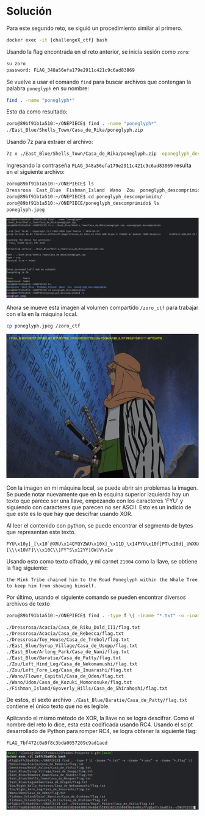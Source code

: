# Solución

Para este segundo reto, se siguió un procedimiento similar al primero.

```bash
docker exec -it {challengeX_ctf} bash
```

Usando la flag encontrada en el reto anterior, se inicia sesión como `zoro`:

```bash
su zoro
password: FLAG_348a56efa179e2911c421c9c6ad83869
```

Se vuelve a usar el comando `find` para buscar archivos que contengan la palabra `poneglyph` en su nombre:

```bash
find . -name "poneglyph*"
```

Esto da como resultado:

```bash
zoro@89bf91b1a510:~/ONEPIECE$ find . -name "poneglyph*"
./East_Blue/Shells_Town/Casa_de_Rika/poneglyph.zip
```

Usando 7z para extraer el archivo:
```bash
7z x ./East_Blue/Shells_Town/Casa_de_Rika/poneglyph.zip -oponeglyph_descomprimido
```

Ingresando la contraseña `FLAG_348a56efa179e2911c421c9c6ad83869` resulta en el siguiente archivo:

```bash
zoro@89bf91b1a510:~/ONEPIECE$ ls
Dressrosa  East_Blue  Fishman_Island  Wano  Zou  poneglyph_descomprimido
zoro@89bf91b1a510:~/ONEPIECE$ cd poneglyph_descomprimido/
zoro@89bf91b1a510:~/ONEPIECE/poneglyph_descomprimido$ ls
poneglyph.jpeg
```

![Screenshot](https://github.com/markalbrand56/Cifrados-Proyecto-1/blob/main/media/zoro_1.png)

Ahora se mueve esta imagen al volumen compartido `/zoro_ctf` para trabajar con ella en la máquina local.

```bash
cp poneglyph.jpeg /zoro_ctf
```

![poneglyph.jpeg](https://github.com/markalbrand56/Cifrados-Proyecto-1/blob/main/challenges_volumes/zoro_ctf/poneglyph.jpeg)

Con la imagen en mi máquina local, se puede abrir sin problemas la imagen. Se puede notar nuevamente que en la esquina superior
izquierda hay un texto que parece ser una llave, empezando con los caracteres 'FYU' y siguiendo con caracteres que parecen 
no ser ASCII. Esto es un indicio de que este es lo que hay que descifrar usando XOR. 

Al leer el contenido con python, se puede encontrar el segmento de bytes que representan este texto.

```text
FYU\x10y[_[\x10`@XRU\x14QYQYZWU\x10X]_\x11D_\x14FYU\x10f]PT\x10d]_UWXKAX\x10C[EXYZ\x12EXU\x14eYQ\\Q\x12eBUQ\x12E_\x10_WT@\x10\\[\\\x10VF]\\\x10C\\]FY^S\x12YY]GW]V\x1e
```

Usando esto como texto cifrado, y mi carnet `21004` como la llave, se obtiene la flag siguiente:

```text
the Mink Tribe chained him to the Road Poneglyph within the Whale Tree to keep him from showing himself.
```

Por último, usando el siguiente comando se pueden encontrar diversos archivos de texto

```bash
zoro@89bf91b1a510:~/ONEPIECE$ find . -type f \( -iname "*.txt" -o -iname "*.enc" -o -iname "*.flag" \)
```

```text
./Dressrosa/Acacia/Casa_de_Riku_Dold_III/flag.txt
./Dressrosa/Acacia/Casa_de_Rebecca/flag.txt
./Dressrosa/Toy_House/Casa_de_Trebol/flag.txt
./East_Blue/Syrup_Village/Casa_de_Usopp/flag.txt
./East_Blue/Arlong_Park/Casa_de_Nami/flag.txt
./East_Blue/Baratie/Casa_de_Patty/flag.txt
./Zou/Left_Hind_Leg/Casa_de_Nekomamushi/flag.txt
./Zou/Left_Fore_Leg/Casa_de_Inuarashi/flag.txt
./Wano/Flower_Capital/Casa_de_Oden/flag.txt
./Wano/Udon/Casa_de_Kozuki_Momonosuke/flag.txt
./Fishman_Island/Gyoverly_Hills/Casa_de_Shirahoshi/flag.txt
```

De estos, el sexto archivo `./East_Blue/Baratie/Casa_de_Patty/flag.txt` contiene el único texto que no es legible.

Aplicando el mismo método de XOR, la llave no se logra descifrar. Como el nombre del reto lo dice, esta esta codificada
usando RC4. Usando el scipt desarrollado de Python para romper RC4, se logra obtener la siguiente flag:

```text
FLAG_7bf472c0a9f8c3bda0057209c9ad1aed
```

![Screenshot](https://github.com/markalbrand56/Cifrados-Proyecto-1/blob/main/media/luffy_2.png)
